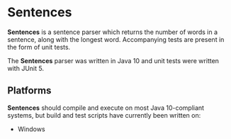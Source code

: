 # Sentences #

**Sentences**  is a sentence parser which returns the number of words in a sentence, along with the longest word. Accompanying tests are present in the form of unit tests.

The **Sentences** parser was written in Java 10 and unit tests were written with JUnit 5.

## Platforms ##

**Sentences** should compile and execute on most Java 10-compliant systems, but build and test scripts have currently been written on:

* Windows